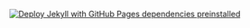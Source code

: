 [![Deploy Jekyll with GitHub Pages dependencies preinstalled](https://github.com/nick-kravchenko/canvas-rpg/actions/workflows/jekyll-gh-pages.yml/badge.svg)](https://github.com/nick-kravchenko/canvas-rpg/actions/workflows/jekyll-gh-pages.yml)
